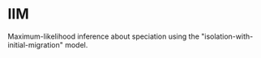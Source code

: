 # IIM
Maximum-likelihood inference about speciation using the "isolation-with-initial-migration" model.
